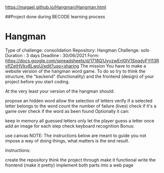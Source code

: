 https://magael.github.io/Hangman/Hangman.html

##Project done during BECODE learning process


# Hangman

Type of challenge: consolidation
Repository: Hangman
Challenge: solo
Duration : 3 days
Deadline : 30/06/2021
Form: https://docs.google.com/spreadsheets/d/1718Q1JyyzwEnl0IV1SnqdyFYI13RvflZetHVkv8LwoU/edit?usp=sharing
The mission
You have to make a website version of the hangman word game. To do so try to think the structure, the "backend" (functionality) and the frontend (design) of your project before you start coding.

At the very least your version of the hangman should:

propose an hidden word
allow the selection of letters
verify if a selected letter belongs to the word
count the number of failure (lives)
check if it's a game over
check if the word as been found
Optionally it can:

keep in memory all guessed letters
only let the player guess a letter once
add an image for each step
check keyboard recognition
Bonus:

use canvas
NOTE: The instructions below are meant to guide you not impose a way of doing things, what matters is the end result.

Instructions:

create the repository
think the project through
make it functional
write the frontend (make it pretty)
implement both parts into a web page
